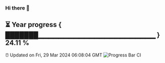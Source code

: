 ### Hi there 👋
⏳ Year progress { ███████▁▁▁▁▁▁▁▁▁▁▁▁▁▁▁▁▁▁▁▁▁▁▁ } 24.11 %
---
⏰ Updated on Fri, 29 Mar 2024 06:08:04 GMT
![Progress Bar CI](https://github.com/Moyi321/Moyi321/workflows/Progress%20Bar%20CI/badge.svg)
